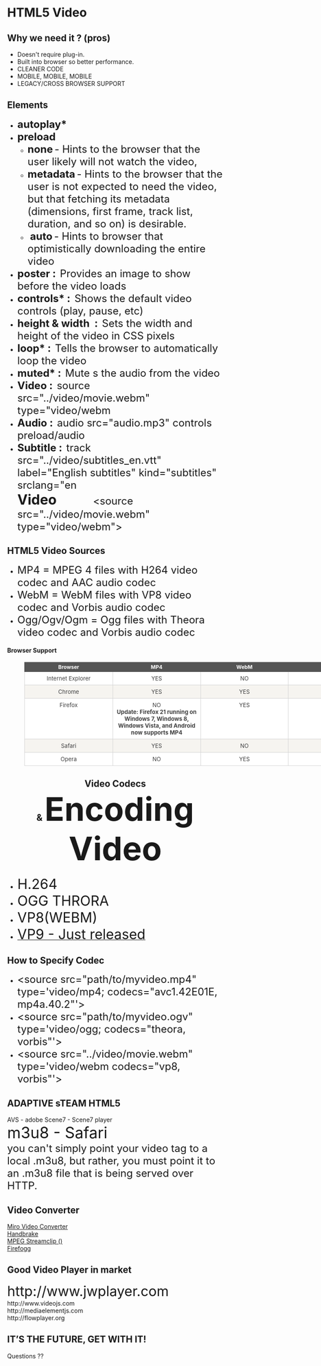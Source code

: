 <html>
    <head>
        <title></title>
    </head>
    <body>
        <h1>
            HTML5 Video
        </h1>
        <h2>
            Why we need it ? (pros)
        </h2>
        <ul>
            <li>
                <span style="text-align: center;">Doesn't require plug-in.&nbsp;</span>
            </li>
            <li>
                <span style="text-align: center;">Built into browser so better performance.</span>
            </li>
            <li>
                <span style="text-align: center;">CLEANER CODE</span>
            </li>
            <li>
                <span style="text-align: center;">MOBILE, MOBILE, MOBILE</span>
            </li>
            <li>
                <span style="text-align: center;">LEGACY/CROSS BROWSER SUPPORT</span>
            </li>
        </ul>
        <h2>
            Elements
        </h2>
        <p class="p1" style="text-align: left;"></p>
        <ul>
            <li>
                <span style="font-size: 24px;"><b>autoplay*</b></span>
            </li>
            <li>
                <span><font style="font-size: 24px;"><b>preload</b></font></span>
            </li>
            <li style="list-style: none; display: inline">
                <ul>
                    <li>
                        <b style="background-color: rgba(255, 255, 255, 0.0470588); font-size: 24px;">none</b> <span style="background-color: rgba(255, 255, 255, 0.0470588); font-size: 24px;">- Hints to the browser that the user likely will not watch the video,&nbsp;</span>
                    </li>
                    <li>
                        <b style="font-size: 24px; background-color: rgba(255, 255, 255, 0.0470588);">metadata</b> <span style="font-size: 24px; background-color: rgba(255, 255, 255, 0.0470588);">- Hints to the browser that the user is not expected to need the video, but that fetching its metadata (dimensions, first frame, track list, duration, and so on) is desirable.</span>
                    </li>
                    <li>
                        <b style="font-size: 24px; background-color: rgba(255, 255, 255, 0.0470588);"><span class="Apple-tab-span">&nbsp;</span>auto</b> <span style="font-size: 24px; background-color: rgba(255, 255, 255, 0.0470588);">- Hints to browser that optimistically downloading the entire video</span>
                    </li>
                </ul>
            </li>
            <li>
                <font style="font-family: inherit; font-style: inherit; font-variant: inherit; font-weight: inherit; font-size: 24px;"><b>poster :&nbsp;</b></font> <span style="font-size: 24px;">Provides an image to show before the video loads</span>
            </li>
            <li>
                <font style="font-family: inherit; font-style: inherit; font-variant: inherit; font-weight: inherit; font-size: 24px;"><b>controls* :&nbsp;</b></font> <span style="font-size: 24px;">Shows the default video controls (play, pause, etc)</span>
            </li>
            <li>
                <font style="font-family: inherit; font-style: inherit; font-variant: inherit; font-weight: inherit; font-size: 24px;"><b>height &amp; width &nbsp;:&nbsp;</b></font> <span style="font-size: 24px;">Sets the width and height of the video in CSS pixels</span>
            </li>
            <li>
                <font style="font-family: inherit; font-style: inherit; font-variant: inherit; font-weight: inherit; font-size: 24px;"><b>loop* :&nbsp;</b></font> <span style="font-size: 24px;">Tells the browser to automatically loop the video</span>
            </li>
            <li>
                <font style="font-family: inherit; font-style: inherit; font-variant: inherit; font-weight: inherit; font-size: 24px;"><b>muted* :&nbsp;</b></font> <span style="font-size: 24px;">Mute s the audio from the video</span>
            </li>
            <li>
                <font style="font-family: inherit; font-style: inherit; font-variant: inherit; font-weight: inherit; font-size: 24px;"><b>Video :&nbsp;</b></font> <span style="font-size: 24px;">source src="../video/movie.webm" type="video/webm</span>
            </li>
            <li>
                <font style="font-family: inherit; font-style: inherit; font-variant: inherit; font-weight: inherit; font-size: 24px;"><b>Audio :&nbsp;</b></font> <span style="font-size: 24px;">audio src="audio.mp3" controls preload/audio</span>
            </li>
            <li>
                <font style="font-family: inherit; font-style: inherit; font-variant: inherit; font-weight: inherit; font-size: 24px;"><b>Subtitle :&nbsp;</b></font> <span style="font-size: 24px;">track src="../video/subtitles_en.vtt" label="English subtitles" kind="subtitles" srclang="en</span>
            </li>
            <li style="list-style: none">
                <font style="font-size: 32px;"><b>Video</b></font> <font style="font-size: 24px;">&nbsp; &nbsp; &nbsp; &nbsp; &nbsp; &nbsp; &lt;source src="../video/movie.webm" type="video/webm"&gt;</font>
            </li>
        </ul>
        <h2>
            HTML5 Video Sources
        </h2>
        <div>
            <ul>
            <div style="text-align: left;">
                <li>
                    <font style="font-size: 24px;">MP4 = MPEG 4 files with H264 video codec and AAC audio codec</font>
                </li>
                <li>
                    <font style="font-size: 24px;">WebM = WebM files with VP8 video codec and Vorbis audio codec</font>
                </li>
                <li>
                    <font style="font-size: 24px;">Ogg/Ogv/Ogm = Ogg files with Theora video codec and Vorbis audio codec</font>
                </li>
            </div>
        </ul>
        </div>
        <section>
            <h4 style="text-align: left;">
            Browser Support
            </h4>
            <blockquote style="margin: 0 0 0 40px; border: none; padding: 0px;">
                <div>
                    <table class="reference notranslate" style="font-variant: normal; font-size: 13px; width: 821px; color: rgb(64, 64, 64); font-style: normal; background-color: rgb(255, 255, 255);">
                        <tbody>
                            <tr style="background-color: rgb(246, 244, 240);">
                                <th style="text-align: center; font-size: 12px; color: rgb(255, 255, 255); background-color: rgb(85, 85, 85); border: 1px solid rgb(85, 85, 85); padding: 3px; vertical-align: top; width: 199px;">
                                    Browser
                                </th>
                                <th style="text-align: center; font-size: 12px; color: rgb(255, 255, 255); background-color: rgb(85, 85, 85); border: 1px solid rgb(85, 85, 85); padding: 3px; vertical-align: top; width: 198px;">
                                    MP4
                                </th>
                                <th style="text-align: center; font-size: 12px; color: rgb(255, 255, 255); background-color: rgb(85, 85, 85); border: 1px solid rgb(85, 85, 85); padding: 3px; vertical-align: top; width: 198px;">
                                    WebM
                                </th>
                                <th style="text-align: center; font-size: 12px; color: rgb(255, 255, 255); background-color: rgb(85, 85, 85); border: 1px solid rgb(85, 85, 85); padding: 3px; vertical-align: top; width: 198px;">
                                    Ogg
                                </th>
                            </tr>
                            <tr>
                                <td style="text-align: center; font-size: 13px; border: 1px solid rgb(212, 212, 212); padding: 7px 5px; vertical-align: top;">
                                    Internet Explorer
                                </td>
                                <td style="text-align: center; font-size: 13px; border: 1px solid rgb(212, 212, 212); padding: 7px 5px; vertical-align: top;">
                                    YES
                                </td>
                                <td style="text-align: center; font-size: 13px; border: 1px solid rgb(212, 212, 212); padding: 7px 5px; vertical-align: top;">
                                    NO
                                </td>
                                <td style="text-align: center; font-size: 13px; border: 1px solid rgb(212, 212, 212); padding: 7px 5px; vertical-align: top;">
                                    NO
                                </td>
                            </tr>
                            <tr style="background-color: rgb(246, 244, 240);">
                                <td style="text-align: center; font-size: 13px; border: 1px solid rgb(212, 212, 212); padding: 7px 5px; vertical-align: top;">
                                    Chrome
                                </td>
                                <td style="text-align: center; font-size: 13px; border: 1px solid rgb(212, 212, 212); padding: 7px 5px; vertical-align: top;">
                                    YES
                                </td>
                                <td style="text-align: center; font-size: 13px; border: 1px solid rgb(212, 212, 212); padding: 7px 5px; vertical-align: top;">
                                    YES
                                </td>
                                <td style="text-align: center; font-size: 13px; border: 1px solid rgb(212, 212, 212); padding: 7px 5px; vertical-align: top;">
                                    YES
                                </td>
                            </tr>
                            <tr>
                                <td style="text-align: center; font-size: 13px; border: 1px solid rgb(212, 212, 212); padding: 7px 5px; vertical-align: top;">
                                    Firefox
                                </td>
                                <td style="font-size: 13px; border: 1px solid rgb(212, 212, 212); padding: 7px 5px; vertical-align: top;">
                                    <div style="text-align: center;">
                                        NO
                                    </div>
                                    <div style="text-align: center;">
                                        <strong><strong>Update:</strong>&nbsp;Firefox 21 running on Windows 7, Windows 8, Windows Vista, and Android now supports MP4</strong>
                                    </div>
                                </td>
                                <td style="text-align: center; font-size: 13px; border: 1px solid rgb(212, 212, 212); padding: 7px 5px; vertical-align: top;">
                                    YES
                                </td>
                                <td style="text-align: center; font-size: 13px; border: 1px solid rgb(212, 212, 212); padding: 7px 5px; vertical-align: top;">
                                    YES
                                </td>
                            </tr>
                            <tr style="background-color: rgb(246, 244, 240);">
                                <td style="text-align: center; font-size: 13px; border: 1px solid rgb(212, 212, 212); padding: 7px 5px; vertical-align: top;">
                                    Safari
                                </td>
                                <td style="text-align: center; font-size: 13px; border: 1px solid rgb(212, 212, 212); padding: 7px 5px; vertical-align: top;">
                                    YES
                                </td>
                                <td style="text-align: center; font-size: 13px; border: 1px solid rgb(212, 212, 212); padding: 7px 5px; vertical-align: top;">
                                    NO
                                </td>
                                <td style="text-align: center; font-size: 13px; border: 1px solid rgb(212, 212, 212); padding: 7px 5px; vertical-align: top;">
                                    NO
                                </td>
                            </tr>
                            <tr>
                                <td style="text-align: center; font-size: 13px; border: 1px solid rgb(212, 212, 212); padding: 7px 5px; vertical-align: top;">
                                    Opera
                                </td>
                                <td style="text-align: center; font-size: 13px; border: 1px solid rgb(212, 212, 212); padding: 7px 5px; vertical-align: top;">
                                    NO
                                </td>
                                <td style="text-align: center; font-size: 13px; border: 1px solid rgb(212, 212, 212); padding: 7px 5px; vertical-align: top;">
                                    YES
                                </td>
                                <td style="text-align: center; font-size: 13px; border: 1px solid rgb(212, 212, 212); padding: 7px 5px; vertical-align: top;">
                                    YES
                                </td>
                            </tr>
                        </tbody>
                    </table>
                </div>
            </blockquote>
            <div style="text-align: left;"></div>
        </section>
        <section>
            <section>
                <h2 style="text-align: center;">
                    Video Codecs &amp;&nbsp;<span style="font-size: 75.96px;">Encoding Video</span>
                </h2>
                <ul>
                    <li>
                        <font style="font-size: 32px;">H.264</font>
                    </li>
                    <li>
                        <font style="font-size: 32px;">OGG THRORA</font>
                    </li>
                    <li>
                        <font style="font-size: 32px;">VP8(WEBM)</font>
                    </li>
                    <li>
                        <a href="http://techcrunch.com/2014/01/02/googles-vp9-video-codec-gets-backing-from-arm-nvidia-sony-and-others-gives-4k-video-streaming-a-fighting-chance/?utm_campaign=fb&amp;ncid=fb"><font style="font-size: 32px;">VP9 - Just released</font></a>
                    </p>
                </ul>
            </section>
            <section>
                <h2>
                    How to Specify Codec&nbsp;
                </h2>
                <div>
                    <div>
                        <ul>
                            <li style="text-align: left;">
                                <span style="font-size: 24px; text-align: center;">&lt;source src="path/to/myvideo.mp4" type='video/mp4; codecs="avc1.42E01E, mp4a.40.2"'&gt;</span>
                            </li>
                            <li style="text-align: left;">
                                <span style="font-size: 24px; text-align: center;">&lt;source src="path/to/myvideo.ogv" type='video/ogg; codecs="theora, vorbis"'&gt;</span>
                            </li>
                            <li style="text-align: left;">
                                <span style="font-size: 24px; text-align: center;">&lt;source src="../video/movie.webm" type='video/webm codecs="vp8, vorbis"'&gt;</span>
                            </li>
                        </ul>
                    </div>
                </div>
            </section>
        </section>
        <section>
            <h2>
                ADAPTIVE sTEAM HTML5
            </h2>
            <div>
                AVS - adobe Scene7 - Scene7 player
            </div>
            <div>
                <div style="font-size: 36.11820602416992px; font-style: normal; font-variant: normal;">
                    m3u8 - Safari
                </div>
                <div>
                    <span><font style="font-size: 24px;">you can't simply point your video tag to a local .m3u8, but rather, you must point it to an .m3u8 file that is being served over HTTP.</font></span>
                </div>
                <div style="font-size: 36.11820602416992px; font-style: normal; font-variant: normal;"></div>
            </div>
        </section>
        <section>
            <h2>
                Video Converter
            </h2>
            <div>
                <div>
                    <a href="http://www.mirovideoconverter.com/">Miro Video Converter</a>
                </div>
                <div>
                    <a href="http://handbrake.fr/">Handbrake</a>
                </div>
                <div>
                    <a href="http://www.squared5.com/">MPEG Streamclip ()</a>
                </div>
                <div>
                    <a href="http://firefogg.org/">Firefogg</a>
                </div>
            </div>
        </section>
        <section>
            <h2>
                Good Video Player in market&nbsp;
            </h2>
            <div>
                <font style="font-size: 32px;">http://www.jwplayer.com</font> http://www.videojs.com
            </div>
            <div>
                http://mediaelementjs.com
            </div>
            <div>
                http://flowplayer.org
            </div>
        </section>
        <section>
            <h2>
                IT’S THE FUTURE, GET WITH IT!
            </h2>
            <div>
                Questions ??
            </div>
        </section>
    </body>
</html>
